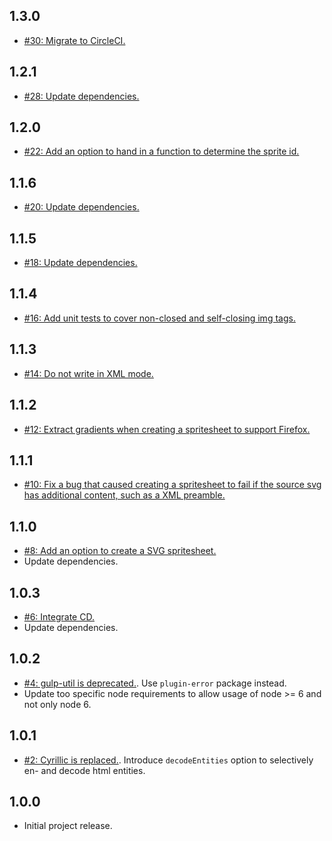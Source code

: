 ## 1.3.0
* [#30: Migrate to CircleCI.](https://github.com/haensl/gulp-embed-svg/issues/30)

## 1.2.1
* [#28: Update dependencies.](https://github.com/haensl/gulp-embed-svg/issues/28)

## 1.2.0
* [#22: Add an option to hand in a function to determine the sprite id.](https://github.com/haensl/gulp-embed-svg/issues/22)

## 1.1.6
* [#20: Update dependencies.](https://github.com/haensl/gulp-embed-svg/issues/20)

## 1.1.5
* [#18: Update dependencies.](https://github.com/haensl/gulp-embed-svg/issues/18)

## 1.1.4
* [#16: Add unit tests to cover non-closed and self-closing img tags.](https://github.com/haensl/gulp-embed-svg/issues/16)

## 1.1.3
* [#14: Do not write in XML mode.](https://github.com/haensl/gulp-embed-svg/issues/14)

## 1.1.2
* [#12: Extract gradients when creating a spritesheet to support Firefox.](https://github.com/haensl/gulp-embed-svg/issues/12)

## 1.1.1
* [#10: Fix a bug that caused creating a spritesheet to fail if the source svg has additional content, such as a XML preamble.](https://github.com/haensl/gulp-embed-svg/issues/10)

## 1.1.0
* [#8: Add an option to create a SVG spritesheet.](https://github.com/haensl/gulp-embed-svg/issues/8)
* Update dependencies.

## 1.0.3
* [#6: Integrate CD.](https://github.com/haensl/gulp-embed-svg/issues/6)
* Update dependencies.

## 1.0.2
* [#4: gulp-util is deprecated.](https://github.com/haensl/gulp-embed-svg/issues/4). Use `plugin-error` package instead.
* Update too specific node requirements to allow usage of node >= 6 and not only node 6.

## 1.0.1
* [#2: Cyrillic is replaced.](https://github.com/haensl/gulp-embed-svg/issues/2). Introduce `decodeEntities` option to selectively en- and decode html entities.

## 1.0.0
* Initial project release.
